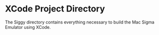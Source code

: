 # XCode Project Directory
The Siggy directory contains everything necessary to build the Mac Sigma Emulator using XCode.

